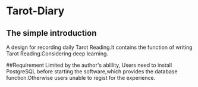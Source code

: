 # Tarot-Diary
## The simple introduction
  A design for recording daily Tarot Reading.It contains the function of writing Tarot Reading.Considering deep learning.

##Requirement
  Limited by the author's ablility, Users need to install PostgreSQL before starting the software,which provides the database function.Otherwise users unable to regist for the experience.




